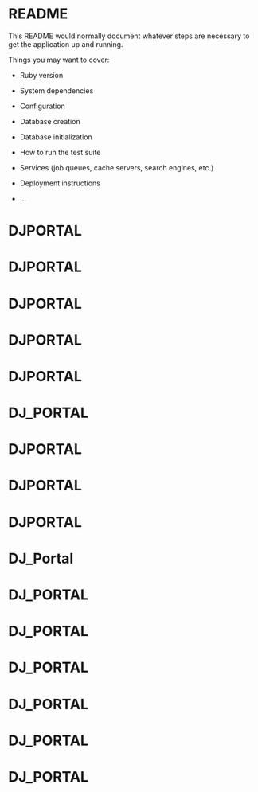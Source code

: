 # README

This README would normally document whatever steps are necessary to get the
application up and running.

Things you may want to cover:

* Ruby version

* System dependencies

* Configuration

* Database creation

* Database initialization

* How to run the test suite

* Services (job queues, cache servers, search engines, etc.)

* Deployment instructions

* ...
# DJPORTAL
# DJPORTAL
# DJPORTAL
# DJPORTAL
# DJPORTAL
# DJ_PORTAL
# DJPORTAL
# DJPORTAL
# DJPORTAL
# DJ_Portal
# DJ_PORTAL
# DJ_PORTAL
# DJ_PORTAL
# DJ_PORTAL
# DJ_PORTAL
# DJ_PORTAL
